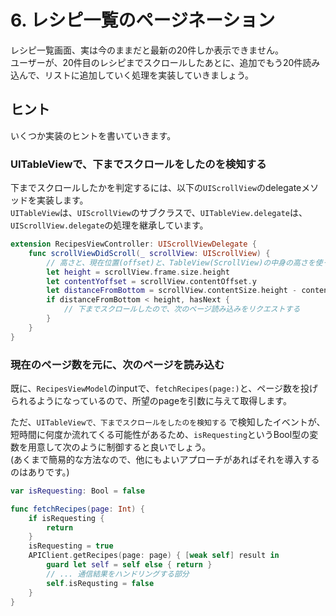 # 6. レシピ一覧のページネーション

レシピ一覧画面、実は今のままだと最新の20件しか表示できません。  
ユーザーが、20件目のレシピまでスクロールしたあとに、追加でもう20件読み込んで、リストに追加していく処理を実装していきましょう。

## ヒント
いくつか実装のヒントを書いていきます。

### UITableViewで、下までスクロールをしたのを検知する

下までスクロールしたかを判定するには、以下の`UIScrollView`のdelegateメソッドを実装します。  
`UITableView`は、`UIScrollView`のサブクラスで、`UITableView.delegate`は、`UIScrollView.delegate`の処理を継承しています。  


```swift
extension RecipesViewController: UIScrollViewDelegate {
    func scrollViewDidScroll(_ scrollView: UIScrollView) {
        // 高さと、現在位置(offset)と、TableView(ScrollView)の中身の高さを使って判定する
        let height = scrollView.frame.size.height
        let contentYoffset = scrollView.contentOffset.y
        let distanceFromBottom = scrollView.contentSize.height - contentYoffset
        if distanceFromBottom < height, hasNext {
            // 下までスクロールしたので、次のページ読み込みをリクエストする
        }
    }
}
```


### 現在のページ数を元に、次のページを読み込む

既に、`RecipesViewModel`のinputで、`fetchRecipes(page:)`と、ページ数を投げられるようになっているので、所望のpageを引数に与えて取得します。  

ただ、`UITableViewで、下までスクロールをしたのを検知する` で検知したイベントが、短時間に何度か流れてくる可能性があるため、`isRequesting`というBool型の変数を用意して次のように制御すると良いでしょう。  
(あくまで簡易的な方法なので、他にもよいアプローチがあればそれを導入するのはありです。)

```swift
var isRequesting: Bool = false

func fetchRecipes(page: Int) {
    if isRequesting {
        return
    }
    isRequesting = true
    APIClient.getRecipes(page: page) { [weak self] result in
        guard let self = self else { return }
        // ... 通信結果をハンドリングする部分
        self.isRequsting = false
    }
}
```
